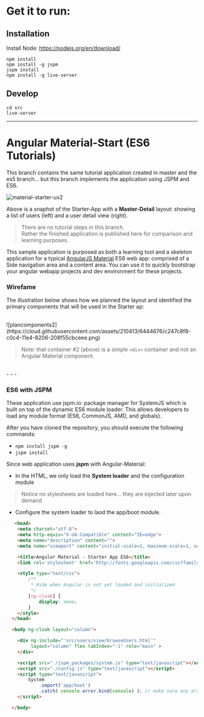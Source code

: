 # Get it to run:

## Installation

Install Node: https://nodejs.org/en/download/

```
npm install
npm install -g jspm
jspm install
npm install -g live-server
```

## Develop

```
cd src
live-server
```

-----------------------------------------------------------------------------------------------------------

# Angular Material-Start (ES6 Tutorials)

This branch contains the same tutorial application created in master and the es5 branch... but this branch implements the application using JSPM and ES6. 

![material-starter-ux2](https://cloud.githubusercontent.com/assets/210413/6448551/70864488-c0e0-11e4-8767-c4e1e4c2f343.png)

Above is a snaphot of the Starter-App with a **Master-Detail** layout: showing a list of users (left) and a user detail view (right). 

> There are no tutorial steps in this branch. <br/> Rather the finished application is published here for comparison and learning purposes. 

This sample application is purposed as both a learning tool and a skeleton application for a typical [AngularJS Material](http://angularjs.org/) ES6 web app: comprised of a Side navigation area and a content area. You can use it to quickly bootstrap your angular webapp projects and dev environment for these projects.

### Wirefame 

The illustration below shows how we planned the layout and identified the primary components that will be used in the Starter ap:

<br/>
![plancomponents2](https://cloud.githubusercontent.com/assets/210413/6444676/c247c8f8-c0c4-11e4-8206-208f55cbceee.png)

> Note: that container #2 (above) is a simple `<div>` container and not an Angular Material component.

<br/>
- - -

### ES6 with JSPM

These application use jspm.io: package manager for SystemJS which is built on top of the dynamic ES6 module loader. This allows developers to load any module format (ES6, CommonJS, AMD, and globals).

After you have cloned the repository, you should execute the following commands:

* `npm install jspm -g`
* `jspm install`


Since web application uses **jspm** with Angular-Material:

* In the HTML, we only load the **System loader** and the configuration module
> Notice no stylesheets are loaded here... they are injected later upon demand
* Configure the system loader to laod the app/boot module.

```html
   <head>
    <meta charset="utf-8">
    <meta http-equiv="X-UA-Compatible" content="IE=edge">
    <meta name="description" content="">
    <meta name="viewport" content="initial-scale=1, maximum-scale=1, user-scalable=no" />

    <title>Angular Material - Starter App ES6</title>
    <link rel='stylesheet' href='http://fonts.googleapis.com/css?family=Roboto:400,700'>

    <style type="text/css">
        /**
         * Hide when Angular is not yet loaded and initialized
         */
        [ng-cloak] {
            display: none;
        }
    </style>
  </head>

  <body ng-cloak layout="column">

    <div ng-include="'src/users/view/browseUsers.html'"
         layout="column" flex tabIndex="-1" role="main" >
    </div>

    <script src="./jspm_packages/system.js" type="text/javascript"></script>
    <script src="./config.js" type="text/javascript"></script>
    <script type="text/javascript">
        System
            .import('app/boot')
            .catch( console.error.bind(console) ); // make sure any errors print to console
    </script>

  </body>
```

